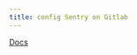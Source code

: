 ```yaml
---
title: config Sentry on Gitlab
---
```


[Docs](https://docs.sentry.io/organization/integrations/source-code-mgmt/gitlab)
